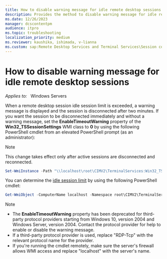 ```yaml
---
title: How to disable warning message for idle remote desktop sessions
description: Provides the method to disable warning message for idle remote desktop sessions by using PowerShell.
ms.date: 12/26/2023
manager: dcscontentpm
audience: itpro
ms.topic: troubleshooting
localization_priority: medium
ms.reviewer: kaushika, ishimada, v-lianna
ms.custom: sap:Remote Desktop Services and Terminal Services\Session connectivity, csstroubleshoot
---
```

# How to disable warning message for idle remote desktop sessions

_Applies to:_ &nbsp; Windows Servers

When a remote desktop session idle session limit is exceeded, a warning message is displayed and the session is disconnected after two minutes. If you want the session to be disconnected immediately and without a warning message, set the **EnableTimeoutWarning** property of the **Win32_TSSessionSettings** WMI class to **0** by using the following PowerShell cmdlet from an elevated PowerShell prompt (as an administrator):

> [!NOTE]
> This change takes effect only after active sessions are disconnected and reconnected.

```powershell
Set-WmiInstance -Path "\\localhost\root\CIMV2\TerminalServices:Win32_TSSessionSetting.TerminalName='RDP-Tcp'" -Argument @{EnableTimeoutWarning=0}
```

You can determine the [idle session limit](/previous-versions/windows/it-pro/windows-server-2008-R2-and-2008/cc754272(v=ws.11)) by using the following PowerShell cmdlet:

```powershell
Get-WmiObject -ComputerName localhost -Namespace root\CIMV2\TerminalServices -Class Win32_TSSessionSetting  -filter "TerminalName='RDP-Tcp'" | select IdleSessionLimit
```

> [!NOTE]
>
> - The **EnableTimeoutWarning** property has been deprecated for third-party protocol providers starting from Windows 10, version 2004 and Windows Server, version 2004. Contact the protocol provider for help to enable or disable the warning message.
> - If a third-party protocol provider is used, replace "RDP-Tcp" with the relevant protocol name for the provider.
> - If you're running the cmdlet remotely, make sure the server's firewall allows WMI access and replace "localhost" with the server's name.
